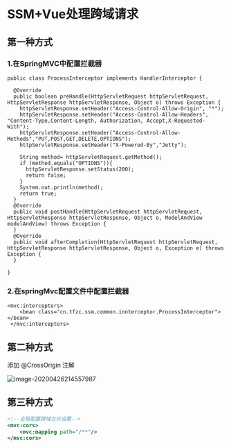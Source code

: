 # SSM+Vue处理跨域请求

## 第一种方式

### 1.在SpringMVC中配置拦截器

~~~
public class ProcessInterceptor implements HandlerInterceptor {
 
  @Override
  public boolean preHandle(HttpServletRequest httpServletRequest, HttpServletResponse httpServletResponse, Object o) throws Exception {
    httpServletResponse.setHeader("Access-Control-Allow-Origin", "*");
    httpServletResponse.setHeader("Access-Control-Allow-Headers", "Content-Type,Content-Length, Authorization, Accept,X-Requested-With");
    httpServletResponse.setHeader("Access-Control-Allow-Methods","PUT,POST,GET,DELETE,OPTIONS");
    httpServletResponse.setHeader("X-Powered-By","Jetty");
 
    String method= httpServletRequest.getMethod();
    if (method.equals("OPTIONS")){
      httpServletResponse.setStatus(200);
      return false;
    }
    System.out.println(method);
    return true;
  }
  @Override
  public void postHandle(HttpServletRequest httpServletRequest, HttpServletResponse httpServletResponse, Object o, ModelAndView modelAndView) throws Exception {
  }
  @Override
  public void afterCompletion(HttpServletRequest httpServletRequest, HttpServletResponse httpServletResponse, Object o, Exception e) throws Exception {
  }
  
}
~~~

### 2.在springMvc配置文件中配置拦截器

~~~
<mvc:interceptors> 
    <bean class="cn.tfzc.ssm.common.innterceptor.ProcessInterceptor"></bean> 
 </mvc:interceptors>
~~~

## 第二种方式

添加  @CrossOrigin 注解

![image-20200426214557987](H:\3.我的笔记\~MarkDown\知识点随笔\vue\4.SSM+Vue处理跨域请求.assets\image-20200426214557987.png)

## 第三种方式

```xml
<!--全局配置跨域允许设置-->
<mvc:cors>
    <mvc:mapping path="/**"/>
</mvc:cors>
```